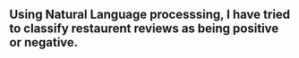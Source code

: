 ## Using Natural Language processsing, I have tried to classify restaurent reviews as being positive or negative.
